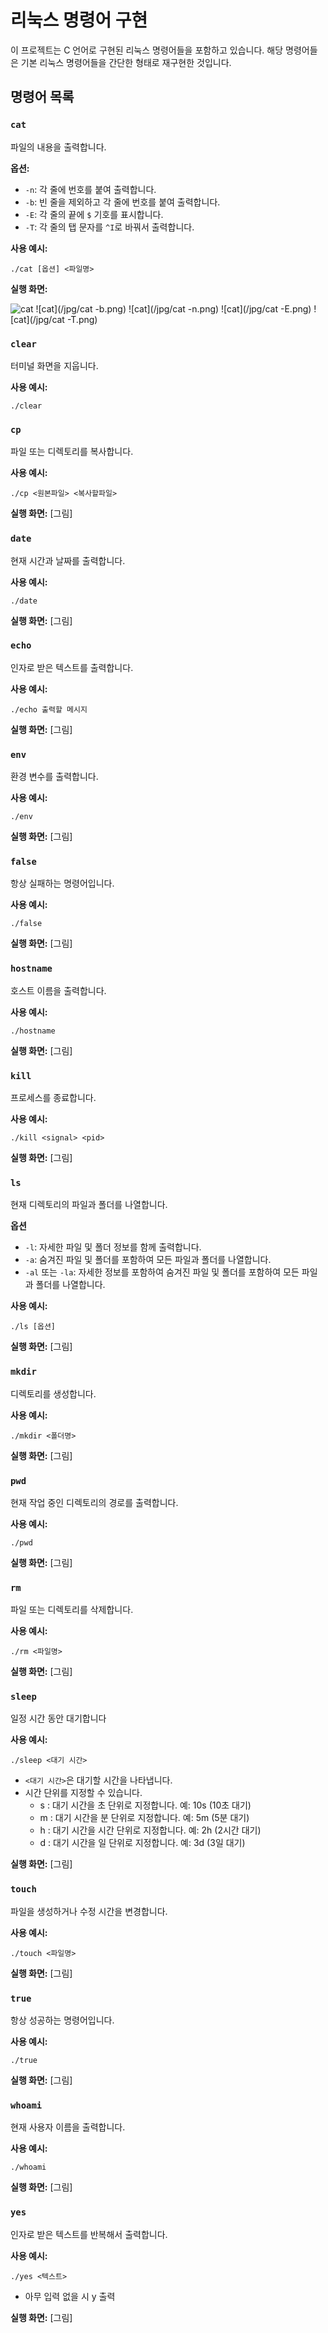 # 리눅스 명령어 구현

이 프로젝트는 C 언어로 구현된 리눅스 명령어들을 포함하고 있습니다. 해당 명령어들은 기본 리눅스 명령어들을 간단한 형태로 재구현한 것입니다.

## 명령어 목록

### `cat`

파일의 내용을 출력합니다.

**옵션:**

- `-n`: 각 줄에 번호를 붙여 출력합니다.
- `-b`: 빈 줄을 제외하고 각 줄에 번호를 붙여 출력합니다.
- `-E`: 각 줄의 끝에 `$` 기호를 표시합니다.
- `-T`: 각 줄의 탭 문자를 `^I`로 바꿔서 출력합니다.

**사용 예시:**

```shell
./cat [옵션] <파일명>
```
**실행 화면:**

![cat](/jpg/cat.png)
![cat](/jpg/cat -b.png)
![cat](/jpg/cat -n.png)
![cat](/jpg/cat -E.png)
![cat](/jpg/cat -T.png)

### `clear`

터미널 화면을 지웁니다.

**사용 예시:**

```shell
./clear
```

### `cp`

파일 또는 디렉토리를 복사합니다.

**사용 예시:**

```shell
./cp <원본파일> <복사할파일>
```

**실행 화면:**
[그림]

### `date`

현재 시간과 날짜를 출력합니다.

**사용 예시:**
```shell
./date
```

**실행 화면:**
[그림]

### `echo`

인자로 받은 텍스트를 출력합니다.

**사용 예시:**
```shell
./echo 출력할 메시지
```

**실행 화면:**
[그림]

### `env`

환경 변수를 출력합니다.

**사용 예시:**
```shell
./env
```

**실행 화면:**
[그림]

### `false`

항상 실패하는 명령어입니다.

**사용 예시:**
```shell
./false
```

**실행 화면:**
[그림]

### `hostname`

호스트 이름을 출력합니다.

**사용 예시:**
```shell
./hostname
```

**실행 화면:**
[그림]

### `kill`

프로세스를 종료합니다.

**사용 예시:**
```shell
./kill <signal> <pid>
```

**실행 화면:**
[그림]

### `ls`

현재 디렉토리의 파일과 폴더를 나열합니다.

**옵션**
- `-l`: 자세한 파일 및 폴더 정보를 함께 출력합니다.
- `-a`: 숨겨진 파일 및 폴더를 포함하여 모든 파일과 폴더를 나열합니다.
- `-al` 또는 `-la`: 자세한 정보를 포함하여 숨겨진 파일 및 폴더를 포함하여 모든 파일과 폴더를 나열합니다.

**사용 예시:**
```shell
./ls [옵션]
```

**실행 화면:**
[그림]

### `mkdir`

디렉토리를 생성합니다.

**사용 예시:**
```shell
./mkdir <폴더명>
```

**실행 화면:**
[그림]

### `pwd`

현재 작업 중인 디렉토리의 경로를 출력합니다.

**사용 예시:**
```shell
./pwd
```

**실행 화면:**
[그림]


### `rm`

파일 또는 디렉토리를 삭제합니다.

**사용 예시:**
```shell
./rm <파일명>
```

**실행 화면:**
[그림]

### `sleep`

일정 시간 동안 대기합니다

**사용 예시:**
```shell
./sleep <대기 시간> 
```
- `<대기 시간>`은 대기할 시간을 나타냅니다.
- 시간 단위를 지정할 수 있습니다.
    - s : 대기 시간을 초 단위로 지정합니다. 예: 10s (10초 대기)
    - m : 대기 시간을 분 단위로 지정합니다. 예: 5m (5분 대기)
    - h : 대기 시간을 시간 단위로 지정합니다. 예: 2h (2시간 대기)
    - d : 대기 시간을 일 단위로 지정합니다. 예: 3d (3일 대기)

**실행 화면:**
[그림]

### `touch`

파일을 생성하거나 수정 시간을 변경합니다.

**사용 예시:**
```shell
./touch <파일명>
```
**실행 화면:**
[그림]

### `true`

항상 성공하는 명령어입니다.

**사용 예시:**
```shell
./true
```

**실행 화면:**
[그림]

### `whoami`

현재 사용자 이름을 출력합니다.

**사용 예시:**
```shell
./whoami
```

**실행 화면:**
[그림]

### `yes`

인자로 받은 텍스트를 반복해서 출력합니다.

**사용 예시:**
```shell
./yes <텍스트>
```

- 아무 입력 없을 시 y 출력

**실행 화면:**
[그림]
